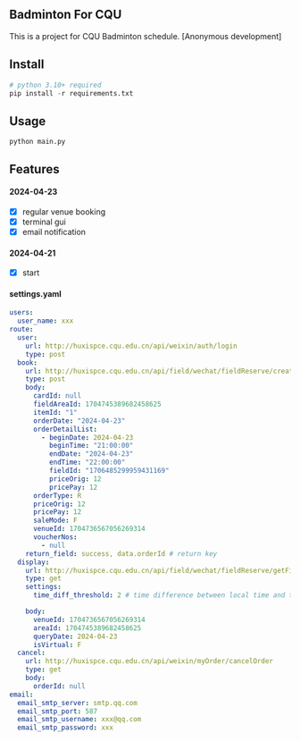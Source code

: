 ## Badminton For CQU

This is a project for CQU Badminton schedule. [Anonymous development]

## Install

```python
# python 3.10+ required
pip install -r requirements.txt
```
## Usage

```
python main.py
```
## Features

#### 2024-04-23
- [x] regular venue booking
- [x] terminal gui
- [x] email notification
#### 2024-04-21
- [x] start
#### settings.yaml

```yaml
users:
  user_name: xxx
route:
  user:
    url: http://huxispce.cqu.edu.cn/api/weixin/auth/login
    type: post
  book:
    url: http://huxispce.cqu.edu.cn/api/field/wechat/fieldReserve/createFieldReserveOrder
    type: post
    body:
      cardId: null
      fieldAreaId: 1704745389682458625
      itemId: "1"
      orderDate: "2024-04-23"
      orderDetailList:
        - beginDate: 2024-04-23
          beginTime: "21:00:00"
          endDate: "2024-04-23"
          endTime: "22:00:00"
          fieldId: "1706485299959431169"
          priceOrig: 12
          pricePay: 12
      orderType: R
      priceOrig: 12
      pricePay: 12
      saleMode: F
      venueId: 1704736567056269314
      voucherNos:
        - null
    return_field: success, data.orderId # return key
  display:
    url: http://huxispce.cqu.edu.cn/api/field/wechat/fieldReserve/getFieldReserveDisplayData
    type: get
    settings:
      time_diff_threshold: 2 # time difference between local time and target time in days

    body:
      venueId: 1704736567056269314
      areaId: 1704745389682458625
      queryDate: 2024-04-23
      isVirtual: F
  cancel:
    url: http://huxispce.cqu.edu.cn/api/weixin/myOrder/cancelOrder
    type: get
    body:
      orderId: null
email:
  email_smtp_server: smtp.qq.com
  email_smtp_port: 587
  email_smtp_username: xxx@qq.com
  email_smtp_password: xxx
```

